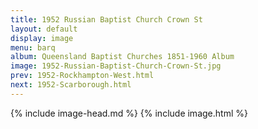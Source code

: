 ```yaml
---
title: 1952 Russian Baptist Church Crown St
layout: default
display: image
menu: barq
album: Queensland Baptist Churches 1851-1960 Album
image: 1952-Russian-Baptist-Church-Crown-St.jpg
prev: 1952-Rockhampton-West.html
next: 1952-Scarborough.html
---
```

{% include image-head.md %}
{% include image.html %}